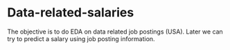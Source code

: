 # Data-related-salaries
The objective is to do EDA on data related job postings (USA). Later we can try to predict a salary using job posting information.
